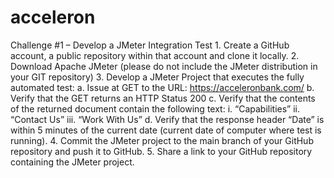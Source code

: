 # acceleron

Challenge #1 – Develop a JMeter Integration Test
    1. Create a GitHub account, a public repository within that account and clone it locally.
    2. Download Apache JMeter (please do not include the JMeter distribution in your GIT repository)
    3. Develop a JMeter Project that executes the fully automated test:
        a. Issue at GET to the URL: https://acceleronbank.com/
        b. Verify that the GET returns an HTTP Status 200
        c. Verify that the contents of the returned document contain the following text:
            i. “Capabilities”
            ii. “Contact Us”
            iii. “Work With Us”
        d. Verify that the response header “Date” is within 5 minutes of the current date (current date of computer where test is running). 
    4. Commit the JMeter project to the main branch of your GitHub repository and push it to GitHub.
    5. Share a link to your GitHub repository containing the JMeter project.
